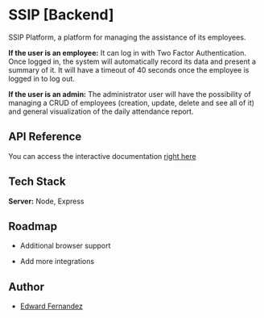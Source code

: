 
# SSIP [Backend]

SSIP Platform, a platform for managing the assistance of its employees.

__If the user is an employee:__
It can log in with Two Factor Authentication. Once logged in, the system will automatically record its data and present a summary of it. It will have a timeout of 40 seconds once the employee is logged in to log out. 

__If the user is an admin:__
The administrator user will have the possibility of managing a CRUD of employees (creation, update, delete and see all of it) and general visualization of the daily attendance report.



## API Reference
You can access the interactive documentation [right here](https://ssip-backend.herokuapp.com/api-docs/)

## Tech Stack

**Server:** Node, Express

  
## Roadmap

- Additional browser support

- Add more integrations

  
## Author

- [Edward Fernandez](https://www.github.com/edanfesi)

  